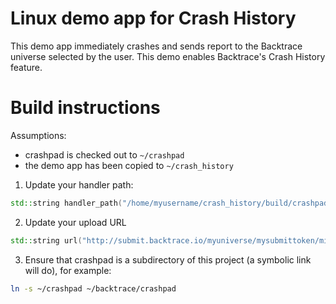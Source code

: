 # Linux demo app for Crash History

This demo app immediately crashes and sends report to the Backtrace universe
selected by the user. This demo enables Backtrace's Crash History feature.

# Build instructions

Assumptions:
- crashpad is checked out to `~/crashpad`
- the demo app has been copied to `~/crash_history`

1. Update your handler path:
```cpp
std::string handler_path("/home/myusername/crash_history/build/crashpad/handler/handler");
```
2. Update your upload URL
```cpp
std::string url("http://submit.backtrace.io/myuniverse/mysubmittoken/minidump");
```
3. Ensure that crashpad is a subdirectory of this project (a symbolic link will do), for example:
```sh
ln -s ~/crashpad ~/backtrace/crashpad
```
